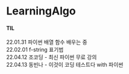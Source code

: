 # LearningAlgo
#### TIL
22.01.31 파이썬 배열 함수 배우는 중 <br/>
22.02.01 f-string 표기법 <br/>
22.04.12 조코딩 - 최신 파이썬 무료 강의 <br/>
22.04.13 동빈나 - 이것이 코딩 테스트다 with 파이썬 <br/>